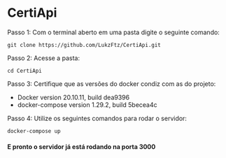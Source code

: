 # CertiApi

Passo 1: Com o terminal aberto em uma pasta digite o seguinte comando:

```Unix Assembly
git clone https://github.com/LukzFtz/CertiApi.git
 ```
 Passo 2: Acesse a pasta:
 
 ```Unix Assembly
cd CertiApi
 ```
Passo 3: Certifique que as versões do docker condiz com as do projeto:
<ul>
  <li>Docker version 20.10.11, build dea9396</li>
  <li>docker-compose version 1.29.2, build 5becea4c</li>
</ul>

Passo 4: Utilize os seguintes comandos para rodar o servidor:

```Unix Assembly
docker-compose up
```
#### E pronto o servidor já está rodando na porta 3000

 
